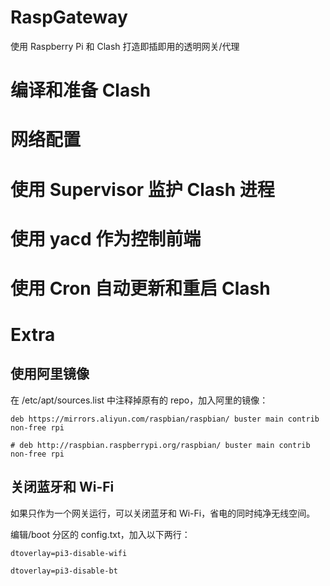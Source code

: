 # RaspGateway
  使用 Raspberry Pi 和 Clash 打造即插即用的透明网关/代理

# 编译和准备 Clash

# 网络配置

# 使用 Supervisor 监护 Clash 进程

# 使用 yacd 作为控制前端

# 使用 Cron 自动更新和重启 Clash

# Extra

## 使用阿里镜像
  在 /etc/apt/sources.list 中注释掉原有的 repo，加入阿里的镜像：
  
    deb https://mirrors.aliyun.com/raspbian/raspbian/ buster main contrib non-free rpi

    # deb http://raspbian.raspberrypi.org/raspbian/ buster main contrib non-free rpi


## 关闭蓝牙和 Wi-Fi
  如果只作为一个网关运行，可以关闭蓝牙和 Wi-Fi，省电的同时纯净无线空间。
  
  编辑/boot 分区的 config.txt，加入以下两行：
 
    dtoverlay=pi3-disable-wifi

    dtoverlay=pi3-disable-bt

